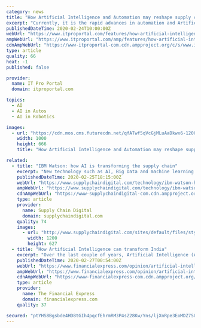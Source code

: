 ```yaml
---
category: news
title: "How Artificial Intelligence and Automation may reshape supply chain roles as we know them?"
excerpt: "Currently, it is the rapid advances in automation and Artificial Intelligence (AI) technologies which have the potential ... The replacement of workers will happen not just in warehousing (robots) and transportation (self-driving trucks) but also in supply chain planning and execution with automated forecasting, exception handling and ..."
publishedDateTime: 2020-02-24T10:00:00Z
webUrl: "https://www.itproportal.com/features/how-artificial-intelligence-and-automation-may-reshape-supply-chain-roles-as-we-know-them/"
ampWebUrl: "https://www.itproportal.com/amp/features/how-artificial-intelligence-and-automation-may-reshape-supply-chain-roles-as-we-know-them/"
cdnAmpWebUrl: "https://www-itproportal-com.cdn.ampproject.org/c/s/www.itproportal.com/amp/features/how-artificial-intelligence-and-automation-may-reshape-supply-chain-roles-as-we-know-them/"
type: article
quality: 66
heat: -1
published: false

provider:
  name: IT Pro Portal
  domain: itproportal.com

topics:
  - AI
  - AI in Autos
  - AI in Robotics

images:
  - url: "https://cdn.mos.cms.futurecdn.net/qfATwf5qVcGjMLuAaDkwx6-1200-80.jpg"
    width: 1000
    height: 666
    title: "How Artificial Intelligence and Automation may reshape supply chain roles as we know them?"

related:
  - title: "IBM Watson: how AI is transforming the supply chain"
    excerpt: "New technology such as AI, Big Data and machine learning is making life easier for industry executives as an ever-increasing number of companies begin to digitise their offerings. In order to stay ahead in a dynamic and continuously evolving industry, businesses must trial technology to increase efficiency. The technology giants, IBM Watson ..."
    publishedDateTime: 2020-02-25T18:15:00Z
    webUrl: "https://www.supplychaindigital.com/technology/ibm-watson-how-ai-transforming-supply-chain"
    ampWebUrl: "https://www.supplychaindigital.com/technology/ibm-watson-how-ai-transforming-supply-chain?amp"
    cdnAmpWebUrl: "https://www-supplychaindigital-com.cdn.ampproject.org/c/s/www.supplychaindigital.com/technology/ibm-watson-how-ai-transforming-supply-chain?amp"
    type: article
    provider:
      name: Supply Chain Digital
      domain: supplychaindigital.com
    quality: 74
    images:
      - url: "http://www.supplychaindigital.com/sites/default/files/styles/og_image/public/topic/image/GettyImages-1097225424_0.jpg?itok=C9V8WymX"
        width: 1200
        height: 627
  - title: "How Artificial Intelligence can transform India"
    excerpt: "Over the last couple of years, Artificial Intelligence (AI) has changed from a technology with potential to an instrument of national importance across the world. The first demonstration of applications of AI has happened in the consumer space, and significant economic value has been created, mainly through targeted advertising by internet ..."
    publishedDateTime: 2020-02-27T00:54:00Z
    webUrl: "https://www.financialexpress.com/opinion/artificial-intelligence-ai-can-transform-india/1881613/"
    ampWebUrl: "https://www.financialexpress.com/opinion/artificial-intelligence-ai-can-transform-india/1881613/lite/"
    cdnAmpWebUrl: "https://www-financialexpress-com.cdn.ampproject.org/c/s/www.financialexpress.com/opinion/artificial-intelligence-ai-can-transform-india/1881613/lite/"
    type: article
    provider:
      name: The Financial Express
      domain: financialexpress.com
    quality: 37

secured: "ptYHS8Bgsbde4HD8tGIh4pqcfEhrmRM3P4sZ28Kw/Yns/ljXnRpe3EoMDZ7SUvS/wxMJsLbMPxsutfUU3uE34HBVDxPRKytMiJ321Fpjt9O9pZ+KWNjpsibK0YHxYlYtsilzj2uOdd2e5sXDj2UY4Dw8jjngDoqQpppUanN57Ourwp2A9iRAHrRvDqRTXFaDzyhu8hjyH/s+82MCouXRBC+vvuHuG8opt3Rd9cFWQGN1UAFMIJIfjZHpE7S52wbZclJ5RAmmNcsfwKoCKfn21Vj7TjcT9P6JAjeLOBM9WdPJXOpDKDbG7DqH9ncaVylf;fA9TnS563LjjmmSgzmdsIw=="
---
```


